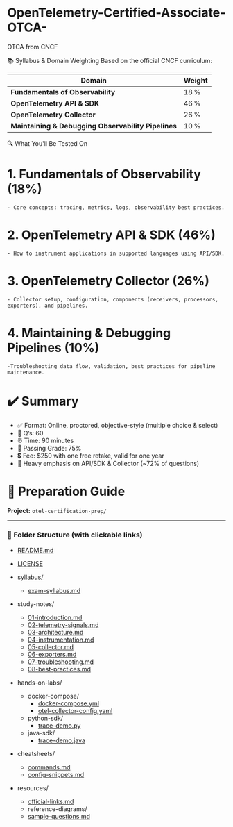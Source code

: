 # OpenTelemetry-Certified-Associate-OTCA-
OTCA from CNCF

📚 Syllabus & Domain Weighting
Based on the official CNCF curriculum:

| Domain                                              | Weight |
| --------------------------------------------------- | ------ |
| **Fundamentals of Observability**                   | 18 %   |
| **OpenTelemetry API & SDK**                         | 46 %   |
| **OpenTelemetry Collector**                         | 26 %   |
| **Maintaining & Debugging Observability Pipelines** | 10 %   |

🔍 What You'll Be Tested On
# 1. Fundamentals of Observability (18%)
    - Core concepts: tracing, metrics, logs, observability best practices.
# 2. OpenTelemetry API & SDK (46%)
    - How to instrument applications in supported languages using API/SDK.
# 3. OpenTelemetry Collector (26%)
    - Collector setup, configuration, components (receivers, processors, exporters), and pipelines.
# 4. Maintaining & Debugging Pipelines (10%)
    -Troubleshooting data flow, validation, best practices for pipeline maintenance.

# ✔️ Summary
- ✅ Format: Online, proctored, objective-style (multiple choice & select)
- 📝 Q’s: 60
- ⏰ Time: 90 minutes
- 🎯 Passing Grade: 75%
- 💲 Fee: $250 with one free retake, valid for one year
- 📘 Heavy emphasis on API/SDK & Collector (~72% of questions)

# 📘 Preparation Guide

**Project:** `otel-certification-prep/`

---

### 📁 Folder Structure (with clickable links)

- [README.md](./README.md)  
- [LICENSE](./LICENSE)  

- [syllabus/](https://github.com/Yathishns/OpenTelemetry-Certified-Associate-OTCA-/tree/main/00-syllabus)  
  - [exam-syllabus.md](https://github.com/Yathishns/OpenTelemetry-Certified-Associate-OTCA-/blob/main/00-syllabus/exam-syllabus.md)

- study-notes/  
  - [01-introduction.md](./study-notes/01-introduction.md)  
  - [02-telemetry-signals.md](./study-notes/02-telemetry-signals.md)  
  - [03-architecture.md](./study-notes/03-architecture.md)  
  - [04-instrumentation.md](./study-notes/04-instrumentation.md)  
  - [05-collector.md](./study-notes/05-collector.md)  
  - [06-exporters.md](./study-notes/06-exporters.md)  
  - [07-troubleshooting.md](./study-notes/07-troubleshooting.md)  
  - [08-best-practices.md](./study-notes/08-best-practices.md)

- hands-on-labs/  
  - docker-compose/  
    - [docker-compose.yml](./hands-on-labs/docker-compose/docker-compose.yml)  
    - [otel-collector-config.yaml](./hands-on-labs/docker-compose/otel-collector-config.yaml)  
  - python-sdk/  
    - [trace-demo.py](./hands-on-labs/python-sdk/trace-demo.py)  
  - java-sdk/  
    - [trace-demo.java](./hands-on-labs/java-sdk/trace-demo.java)

- cheatsheets/  
  - [commands.md](./cheatsheets/commands.md)  
  - [config-snippets.md](./cheatsheets/config-snippets.md)

- resources/  
  - [official-links.md](./resources/official-links.md)  
  - reference-diagrams/  
  - [sample-questions.md](./resources/sample-questions.md)




